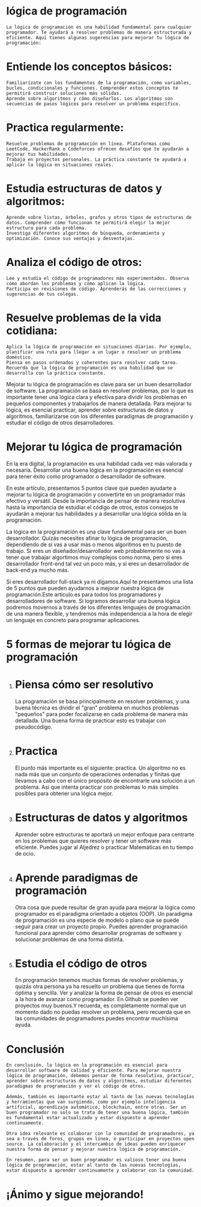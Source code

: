 
# lógica de programación

    La lógica de programación es una habilidad fundamental para cualquier programador. Te ayudará a resolver problemas de manera estructurada y eficiente. Aquí tienes algunas sugerencias para mejorar tu lógica de programación:

# Entiende los conceptos básicos:

    Familiarízate con los fundamentos de la programación, como variables, bucles, condicionales y funciones. Comprender estos conceptos te permitirá construir soluciones más sólidas.
    Aprende sobre algoritmos y cómo diseñarlos. Los algoritmos son secuencias de pasos lógicos para resolver un problema específico.


# Practica regularmente:

    Resuelve problemas de programación en línea. Plataformas como LeetCode, HackerRank o Codeforces ofrecen desafíos que te ayudarán a mejorar tus habilidades.
    Trabaja en proyectos personales. La práctica constante te ayudará a aplicar la lógica en situaciones reales.


# Estudia estructuras de datos y algoritmos:

    Aprende sobre listas, árboles, grafos y otros tipos de estructuras de datos. Comprender cómo funcionan te permitirá elegir la mejor estructura para cada problema.
    Investiga diferentes algoritmos de búsqueda, ordenamiento y optimización. Conoce sus ventajas y desventajas.


# Analiza el código de otros:

    Lee y estudia el código de programadores más experimentados. Observa cómo abordan los problemas y cómo aplican la lógica.
    Participa en revisiones de código. Aprenderás de las correcciones y sugerencias de tus colegas.


# Resuelve problemas de la vida cotidiana:

    Aplica la lógica de programación en situaciones diarias. Por ejemplo, planificar una ruta para llegar a un lugar o resolver un problema doméstico.
    Piensa en pasos ordenados y coherentes para resolver cada tarea.
    Recuerda que la lógica de programación es una habilidad que se desarrolla con la práctica constante.


Mejorar tu lógica de programación es clave para ser un buen desarrollador de software. La programación se basa en resolver problemas, por lo que es importante tener una lógica clara y efectiva para dividir los problemas en pequeños componentes y trabajarlos de manera detallada. Para mejorar tu lógica, es esencial practicar, aprender sobre estructuras de datos y algoritmos, familiarizarse con los diferentes paradigmas de programación y estudiar el código de otros desarrolladores.

# Mejorar tu lógica de programación 

En la era digital, la programación es una habilidad cada vez más valorada y necesaria. Desarrollar una buena lógica en la programación es esencial para tener éxito como programador o desarrollador de software.

En este artículo, presentamos 5 puntos clave que pueden ayudarte a mejorar tu lógica de programación y convertirte en un programador más efectivo y versátil. Desde la importancia de pensar de manera resolutiva hasta la importancia de estudiar el código de otros, estos consejos te ayudarán a mejorar tus habilidades y a desarrollar una lógica sólida en la programación.

La lógica en la programación es una clave fundamental para ser un buen desarrollador. Quizás necesites afinar tu lógica de programación, dependiendo de si vas a usar más o menos algoritmos en tu puesto de trabajo. Si eres un diseñador/desarrollador web probablemente no vas a tener que trabajar algortimos muy complejos como norma, pero si eres desarrollador front-end tal vez un poco más, y si eres un desarrollador de back-end ya mucho más.

Si eres desarrollador full-stack ya ni digamos.Aquí te presentamos una lista de 5 puntos que pueden ayudarnos a mejorar nuestra lógica de programación.Este artículo es para todos los programadores y desarrolladores de software. Si logramos desarrollar una buena lógica podremos movernos a través de los diferentes lenguajes de programación de una manera flexible, y tendremos más independencia a la hora de elegir un lenguaje en concreto para programar aplicaciones.

# 5 formas de mejorar tu lógica de programación

1. # Piensa cómo ser resolutivo

    La programación se basa principalmente en resolver problemas, y una buena técnica es dividir el "gran" problema en muchos problemas "pequeños" para poder focalizarse en cada problema de manera más detallada. Una buena forma de practicar esto es trabajar con pseudocódigo.

2. # Practica

    El punto más importante es el siguiente: practica. Un algoritmo no es nada más que un conjunto de operaciones ordenadas y finitas que llevamos a cabo con el único propósito de encontrarle una solución a un problema. Así que intenta practicar con problemas lo más simples posibles para obtener una lógica mejor.

3. # Estructuras de datos y algoritmos

    Aprender sobre estructuras te aportará un mejor enfoque para centrarte en los problemas que quieres resolver y tener un software más eficiente. Puedes jugar al Aljedrez o practicar Matemáticas en tu tiempo de ocio.

4. # Aprende paradigmas de programación

    Otra cosa que puede resultar de gran ayuda para mejorar la lógica como programador es el paradigma orientado a objetos (OOP). Un paradigma de programación es una especie de modelo o plano que se puede seguir para crear un proyecto propio. Puedes aprender programación funcional para aprender cómo desarrollar programas de software y solucionar problemas de una forma distinta.

5. # Estudia el código de otros

    En programación tenemos muchas formas de resolver problemas, y quizás otra persona ya ha resuelto un problema que tienes de forma óptima y sencilla. Ver y analizar la forma de pensar de otros es esencial a la hora de avanzar como programador. En Github se pueden ver proyectos muy buenos.Y recuerda, es completamente normal que un momento dado no puedas resolver un problema, pero recuerda que en las comunidades de programadores puedes encontrar muchísima ayuda.

# Conclusión

    En conclusión, la lógica en la programación es esencial para desarrollar software de calidad y eficiente. Para mejorar nuestra lógica de programación, debemos pensar de forma resolutiva, practicar, aprender sobre estructuras de datos y algoritmos, estudiar diferentes paradigmas de programación y ver el código de otros.

    Además, también es importante estar al tanto de las nuevas tecnologías y herramientas que van surgiendo, como por ejemplo inteligencia artificial, aprendizaje automático, blockchain, entre otras. Ser un buen programador no solo se trata de tener una buena lógica, también es fundamental estar actualizado y estar dispuesto a aprender continuamente.

    Otra idea relevante es colaborar con la comunidad de programadores, ya sea a través de foros, grupos en línea, o participar en proyectos open source. La colaboración y el intercambio de ideas pueden enriquecer nuestra forma de pensar y mejorar nuestra lógica de programación.

    En resumen, para ser un buen programador es valioso tener una buena lógica de programación, estar al tanto de las nuevas tecnologías, estar dispuesto a aprender continuamente y colaborar con la comunidad.


 # ¡Ánimo y sigue mejorando!

